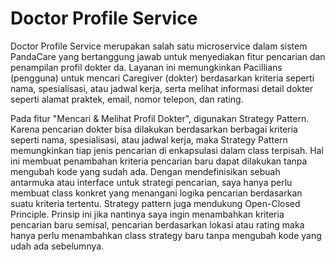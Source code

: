 
# Doctor Profile Service

Doctor Profile Service merupakan salah satu microservice dalam sistem PandaCare yang bertanggung jawab untuk menyediakan fitur pencarian dan penampilan profil dokter da. Layanan ini memungkinkan Pacillians (pengguna) untuk mencari  Caregiver (dokter) berdasarkan kriteria seperti nama, spesialisasi, atau jadwal kerja, serta melihat informasi detail dokter seperti alamat praktek, email, nomor telepon, dan rating.

Pada fitur "Mencari & Melihat Profil Dokter", digunakan Strategy Pattern. Karena pencarian dokter bisa dilakukan berdasarkan berbagai kriteria seperti nama, spesialisasi, atau jadwal kerja, maka Strategy Pattern memungkinkan tiap jenis pencarian di enkapsulasi dalam class terpisah. Hal ini membuat penambahan kriteria pencarian baru dapat dilakukan tanpa mengubah kode yang sudah ada. Dengan mendefinisikan sebuah antarmuka atau interface untuk strategi pencarian, saya hanya perlu membuat class konkret yang menangani logika pencarian berdasarkan suatu kriteria tertentu. Strategy pattern juga mendukung Open-Closed Principle. Prinsip ini jika nantinya saya ingin menambahkan kriteria pencarian baru semisal, pencarian berdasarkan lokasi atau rating maka hanya perlu menambahkan class strategy baru tanpa mengubah kode yang udah ada sebelumnya. 

